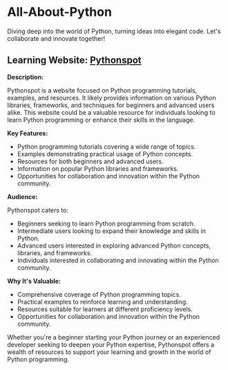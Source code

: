 # All-About-Python

Diving deep into the world of Python, turning ideas into elegant code. Let's collaborate and innovate together!

## Learning Website: [Pythonspot](https://pythonspot.com/)

**Description:**

Pythonspot is a website focused on Python programming tutorials, examples, and resources. It likely provides information on various Python libraries, frameworks, and techniques for beginners and advanced users alike. This website could be a valuable resource for individuals looking to learn Python programming or enhance their skills in the language.

**Key Features:**

- Python programming tutorials covering a wide range of topics.
- Examples demonstrating practical usage of Python concepts.
- Resources for both beginners and advanced users.
- Information on popular Python libraries and frameworks.
- Opportunities for collaboration and innovation within the Python community.

**Audience:**

Pythonspot caters to:
- Beginners seeking to learn Python programming from scratch.
- Intermediate users looking to expand their knowledge and skills in Python.
- Advanced users interested in exploring advanced Python concepts, libraries, and frameworks.
- Individuals interested in collaborating and innovating within the Python community.

**Why It's Valuable:**

- Comprehensive coverage of Python programming topics.
- Practical examples to reinforce learning and understanding.
- Resources suitable for learners at different proficiency levels.
- Opportunities for collaboration and innovation within the Python community.

Whether you're a beginner starting your Python journey or an experienced developer seeking to deepen your Python expertise, Pythonspot offers a wealth of resources to support your learning and growth in the world of Python programming.


